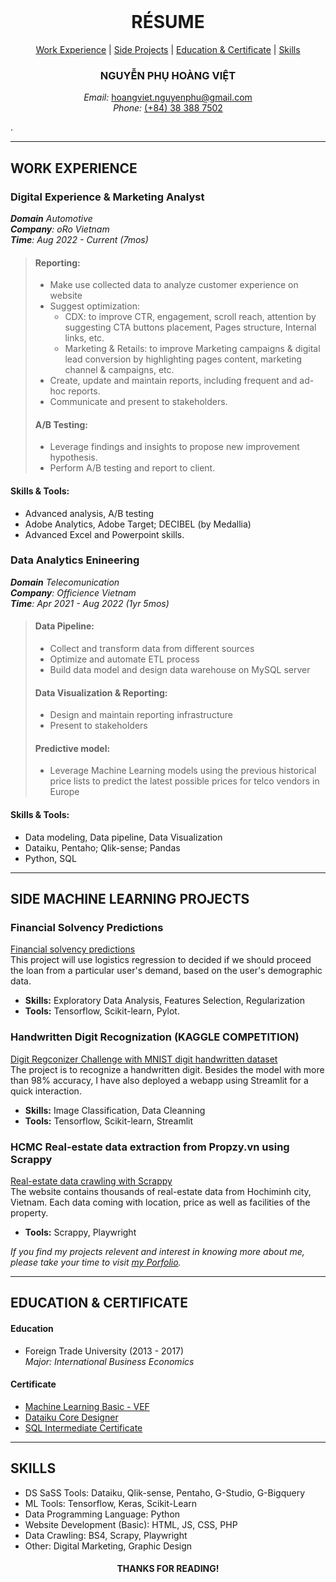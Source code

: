 </br>
<h1 align="center">RÉSUME</h1>

<div style="text-align:center">

[Work Experience](#1) | [Side Projects](#2) | [Education & Certificate](#3) | [Skills](#4)
### NGUYỄN PHỤ HOÀNG VIỆT</br>
*Email:* [hoangviet.nguyenphu@gmail.com](mailto:hoangviet.nguyenphu@gmail.com)</br>
*Phone:* <a href="tel:0383887502">(+84) 38 388 7502</a>
</div>.

---
## <a name="1">WORK EXPERIENCE</a>
### Digital Experience & Marketing Analyst</br>
*__Domain__ Automotive</br>
__Company__: oRo Vietnam</br>
__Time__: Aug 2022 - Current (7mos)*
>#### Reporting: 
>- Make use collected data to analyze customer experience on website<br>
>- Suggest optimization: 
>   - CDX: to improve CTR, engagement, scroll reach, attention by suggesting CTA buttons placement, Pages structure, Internal links, etc.
>   - Marketing & Retails: to improve Marketing campaigns & digital lead conversion by highlighting pages content, marketing channel & campaigns, etc. 
>- Create, update and maintain reports, including frequent and ad-hoc reports.
>- Communicate and present to stakeholders.
>
>#### A/B Testing:
>- Leverage findings and insights to propose new improvement hypothesis.
>- Perform A/B testing and report to client.

#### Skills & Tools:
- Advanced analysis, A/B testing
- Adobe Analytics, Adobe Target; DECIBEL (by Medallia)
- Advanced Excel and Powerpoint skills.

### Data Analytics Enineering
*__Domain__ Telecomunication</br>
__Company__: Officience Vietnam</br>
__Time__: Apr 2021 - Aug 2022 (1yr 5mos)*
>#### Data Pipeline: 
>- Collect and transform data from different sources<br>
>- Optimize and automate ETL process<br>
>- Build data model and design data warehouse on MySQL server
>
>#### Data Visualization & Reporting:
>- Design and maintain reporting infrastructure
>- Present to stakeholders
>
>#### Predictive model:
>- Leverage Machine Learning models using the previous historical price lists to predict the latest possible prices for telco vendors in Europe

#### Skills & Tools:
- Data modeling, Data pipeline, Data Visualization
- Dataiku, Pentaho; Qlik-sense; Pandas
- Python, SQL
---
## <a name="2">SIDE MACHINE LEARNING PROJECTS</a>
### Financial Solvency Predictions
[Financial solvency predictions](https://github.com/vietthewildman/fintech-financial-solvency-predictions)</br>
This project will use logistics regression to decided if we should proceed the loan from a particular user's demand, based on the user's demographic data.
- **Skills:** Exploratory Data Analysis, Features Selection, Regularization
- **Tools:** Tensorflow, Scikit-learn, Pylot.

### Handwritten Digit Recognization (KAGGLE COMPETITION)
[Digit Regconizer Challenge with MNIST digit handwritten dataset](https://github.com/vietthewildman/kaggle-competition-digit-regconizer)<br/>
The project is to recognize a handwritten digit. Besides the model with more than 98% accuracy, I have also deployed a webapp using Streamlit for a quick interaction.<br>
- **Skills:** Image Classification, Data Cleanning
- **Tools:** Tensorflow, Scikit-learn, Streamlit

### HCMC Real-estate data extraction from Propzy.vn using Scrappy
[Real-estate data crawling with Scrappy](https://github.com/vietthewildman/real-estate-propzy-using-scrappy/)</br>
The website contains thousands of real-estate data from Hochiminh city, Vietnam. Each data coming with location, price as well as facilities of the property. 
- **Tools:** Scrappy, Playwright

*If you find my projects relevent and interest in knowing more about me, please take your time to  visit <a href="https://github.com/vietthewildman/data-science-portfolio#readme">my Porfolio</a>.*

---
## <a name="3">EDUCATION & CERTIFICATE</a>
#### Education
* Foreign Trade University (2013 - 2017)</br>
_Major: International Business Economics_

#### Certificate
* <a href="https://verify.skilljar.com/c/qr4avfysx5np">Machine Learning Basic - VEF</a></br>
* <a href="https://drive.google.com/file/d/1AZTLJNmyKDG1mZvOw7HytFCcYwgyyras/edit">Dataiku Core Designer</a></br>
* <a href="https://www.hackerrank.com/certificates/7e290a24aa62">SQL Intermediate Certificate</a> 
---
## <a name="4">SKILLS</a>
* DS SaSS Tools: Dataiku, Qlik-sense, Pentaho, G-Studio, G-Bigquery
* ML Tools: Tensorflow, Keras, Scikit-Learn
* Data Programming Language: Python
* Website Development (Basic): HTML, JS, CSS, PHP
* Data Crawling: BS4, Scrapy, Playwright
* Other: Digital Marketing, Graphic Design
<h4 align="center">THANKS FOR READING!</h4>
</br>
